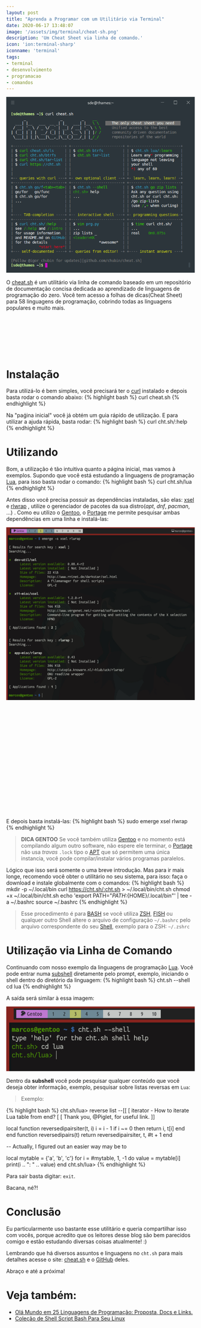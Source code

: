 ```yaml
---
layout: post
title: "Aprenda a Programar com um Utilitário via Terminal"
date: 2020-06-17 13:48:07
image: '/assets/img/terminal/cheat-sh.png'
description: 'Um Cheat Sheet via linha de comando.'
icon: 'ion:terminal-sharp'
iconname: 'terminal'
tags:
- terminal
- desenvolvimento
- programacao
- comandos
---
```


![Aprenda a Programar com um Utilitário via Terminal](/assets/img/terminal/cheat-sh.png)


O [cheat.sh](http://cheat.sh/) é um utilitário via linha de comando baseado em um repositório de documentação concisa dedicada ao aprendizado de linguagens de programação do zero. Você tem acesso a folhas de dicas(Cheat Sheet) para 58 linguagens de programação, cobrindo todas as linguagens populares e muito mais.

<!-- LISTA MIN -->
<script async src="//pagead2.googlesyndication.com/pagead/js/adsbygoogle.js"></script>
<ins class="adsbygoogle"
style="display:inline-block;width:730px;height:95px"
data-ad-client="ca-pub-2838251107855362"
data-ad-slot="5351066970"></ins>
<script>
(adsbygoogle = window.adsbygoogle || []).push({});
</script>

# Instalação
Para utilizá-lo é bem simples, você precisará ter o [curl](https://youtu.be/HxezVt5IEHQ) instalado e depois basta rodar o comando abaixo:
{% highlight bash %}
curl cheat.sh
{% endhighlight %}

Na "paǵina inicial" você já obtém um guia rápido de utilização. E para utilizar a ajuda rápida, basta rodar:
{% highlight bash %}
curl cht.sh/:help
{% endhighlight %}

# Utilizando
Bom, a utilização é tão intuitiva quanto a página inicial, mas vamos à exemplos. Supondo que você está estudando a linguagens de programação [Lua](https://terminalroot.com.br/2016/11/blog-linux-lua.html), para isso basta rodar o comando:
{% highlight bash %}
curl cht.sh/lua
{% endhighlight %}

Antes disso você precisa possuir as dependências instaladas, são elas: [xsel](http://www.vergenet.net/~conrad/software/xsel) e [rlwrap](http://utopia.knoware.nl/~hlub/uck/rlwrap/) , utilize o gerenciador de pacotes da sua distro(*apt*, *dnf*, *pacman*, ...) . Como eu utilizo o [Gentoo](https://www.youtube.com/watch?v=pv4pc0yfe44), o [Portage]() me permite pesquisar ambas dependências em uma linha e instalá-las:

![Gentoo Portage cheat.sh](/assets/img/terminal/gentoo-portage-cheat-sh.png)

<!-- QUADRADO -->
<script async src="//pagead2.googlesyndication.com/pagead/js/adsbygoogle.js"></script>
<ins class="adsbygoogle"
style="display:inline-block;width:336px;height:280px"
data-ad-client="ca-pub-2838251107855362"
data-ad-slot="5351066970"></ins>
<script>
(adsbygoogle = window.adsbygoogle || []).push({});
</script>

E depois basta instalá-las:
{% highlight bash %}
sudo emerge xsel rlwrap
{% endhighlight %}

> **DICA GENTOO** Se você também utiliza [Gentoo](https://terminalroot.com.br/2020/03/10-dicas-fundamentais-para-seu-gentoo-linux.html) e no momento está compilando algum outro software, não espere ele terminar, o [Portage](https://wiki.gentoo.org/wiki/Portage) não usa *travas* `.lock` tipo o [APT](https://github.com/terroo/apt) que só permitem uma única instancia, você pode compilar/instalar vários programas paralelos.

Lógico que isso será somente o uma breve introdução. Mas para ir mais longe, recomendo você obter o utilitário no seu sistema, para isso: faça o download e instale globalmente com o comandos:
{% highlight bash %}
mkdir -p ~/.local/bin
curl https://cht.sh/:cht.sh > ~/.local/bin/cht.sh
chmod +x ~/.local/bin/cht.sh
echo 'export PATH="${PATH}:${HOME}/.local/bin"' | tee -a ~/.bashrc
source ~/.bashrc
{% endhighlight %}
> Esse procedimento é para [BASH](https://terminalroot.com.br/bash) se você utiliza [ZSH](https://terminalroot.com.br/2018/02/como-instalar-e-usar-o-shell-zsh-e-o-oh-my-zsh.html), [FISH](https://terminalroot.com.br/2018/01/fish-shell-mais-produtividade-no-seu-shell-script.html) ou qualquer outro Shell altere o arquivo de configuração `~/.bashrc` pelo arquivo correspondente do seu [Shell](https://terminalroot.com.br/shell), exemplo para o ZSH: `~/.zshrc`

# Utilização via Linha de Comando
Continuando com nosso exemplo da linguagens de programação [Lua](http://www.lua.org/). Você pode entrar numa [subshell](https://www.tldp.org/LDP/abs/html/subshells.html) diretamente pelo prompt, exemplo, iniciando o shell dentro do diretório da linguagem:
{% highlight bash %}
cht.sh --shell
cd lua
{% endhighlight %}

A saída será similar à essa imagem:

![cht.sh shell cd lua](/assets/img/terminal/cht-sh-cd-lua.png)

Dentro da **subshell** você pode pesquisar qualquer conteúdo que você deseja obter informação, exemplo, pesquisar sobre listas reversas em `Lua`:
> Exemplo:

{% highlight bash %}
cht.sh/lua> reverse list
--[[
   [ iterator - How to iterate Lua table from end?
   [ 
   [ Thank you, @Piglet, for useful link.
   ]]

local function reversedipairsiter(t, i)
    i = i - 1
    if i ~= 0 then
        return i, t[i]
    end
end
function reversedipairs(t)
    return reversedipairsiter, t, #t + 1
end

-- Actually, I figured out an easier way may be to

local mytable = {'a', 'b', 'c'}
for i = #mytable, 1, -1 do
    value = mytable[i]
    print(i .. ": " .. value)
end
cht.sh/lua> 
{% endhighlight %}

<!-- RETANGULO LARGO 2 -->
<script async src="//pagead2.googlesyndication.com/pagead/js/adsbygoogle.js"></script>
<ins class="adsbygoogle"
style="display:block; text-align:center;"
data-ad-layout="in-article"
data-ad-format="fluid"
data-ad-client="ca-pub-2838251107855362"
data-ad-slot="8549252987"></ins>
<script>
(adsbygoogle = window.adsbygoogle || []).push({});
</script>

Para sair basta digitar: `exit`.

Bacana, né?!

# Conclusão
Eu particularmente uso bastante esse utilitário e queria compartilhar isso com vocês, porque acredito que os leitores desse blog são bem parecidos comigo e estão estudando diversas coisas atualmente! :)

Lembrando que há diversos assuntos e linguagens no `cht.sh` para mais detalhes acesse o site: [cheat.sh](http://cheat.sh/) e o [GitHub](https://github.com/chubin/cheat.sh) deles.

Abraço e até a próxima!

# Veja também:
+ [Olá Mundo em 25 Linguagens de Programação: Proposta, Docs e Links.](https://terminalroot.com.br/2019/10/linguagem-de-programacao.html)
+ [Coleção de Shell Script Bash Para Seu Linux](https://youtu.be/Nm1OPSCDBpI)


